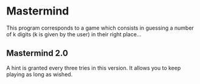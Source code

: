 # Mastermind
This program corresponds to a game which consists in guessing a number of k digits 
(k is given by the user) in their right place...

## Mastermind 2.0
A hint is granted every three tries in this version.
It allows you to keep playing as long as wished.

